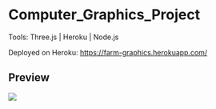 # Computer_Graphics_Project


Tools: Three.js | Heroku | Node.js

Deployed on Heroku: https://farm-graphics.herokuapp.com/
## Preview
<img src="https://github.com/hlaahmed/Computer_Graphics_Project/blob/main/public/js/sprites/new_farm.gif"/>
